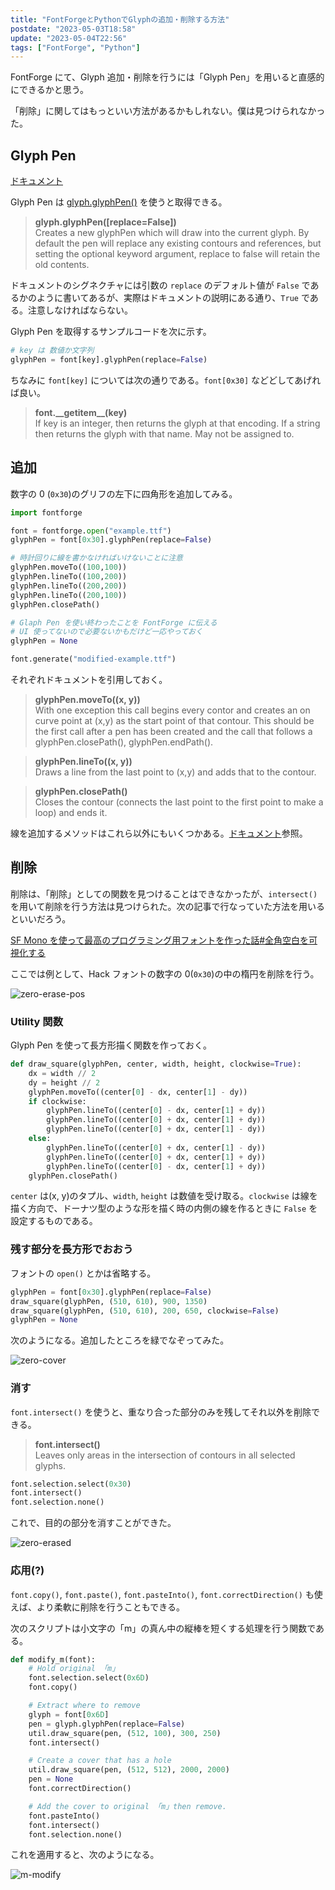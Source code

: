 ```yaml
---
title: "FontForgeとPythonでGlyphの追加・削除する方法"
postdate: "2023-05-03T18:58"
update: "2023-05-04T22:56"
tags: ["FontForge", "Python"]
---
```


FontForge にて、Glyph 追加・削除を行うには「Glyph Pen」を用いると直感的にできるかと思う。

「削除」に関してはもっといい方法があるかもしれない。僕は見つけられなかった。

## Glyph Pen

[ドキュメント](https://fontforge.org/docs/scripting/python/fontforge.html#glyph-pen)

Glyph Pen は [glyph.glyphPen()](https://fontforge.org/docs/scripting/python/fontforge.html#fontforge.glyph.glyphPen) を使うと取得できる。

> **glyph.glyphPen([replace=False])**  
> Creates a new glyphPen which will draw into the current glyph. By default the pen will replace any existing contours and references, but setting the optional keyword argument, replace to false will retain the old contents.

ドキュメントのシグネクチャには引数の `replace` のデフォルト値が `False` であるかのように書いてあるが、実際はドキュメントの説明にある通り、`True` である。注意しなければならない。

Glyph Pen を取得するサンプルコードを次に示す。

```python
# key は 数値か文字列
glyphPen = font[key].glyphPen(replace=False)
```

ちなみに `font[key]` については次の通りである。`font[0x30]` などどしてあげれば良い。

> **font.\_\_getitem\_\_(key)**  
> If key is an integer, then returns the glyph at that encoding. If a string then returns the glyph with that name. May not be assigned to.

## 追加

数字の 0 (`0x30`)のグリフの左下に四角形を追加してみる。

```python
import fontforge

font = fontforge.open("example.ttf")
glyphPen = font[0x30].glyphPen(replace=False)

# 時計回りに線を書かなければいけないことに注意
glyphPen.moveTo((100,100))
glyphPen.lineTo((100,200))
glyphPen.lineTo((200,200))
glyphPen.lineTo((200,100))
glyphPen.closePath()

# Glaph Pen を使い終わったことを FontForge に伝える
# UI 使ってないので必要ないかもだけど一応やっておく
glyphPen = None

font.generate("modified-example.ttf")
```

それぞれドキュメントを引用しておく。

> **glyphPen.moveTo((x, y))**  
> With one exception this call begins every contor and creates an on curve point at (x,y) as the start point of that contour. This should be the first call after a pen has been created and the call that follows a glyphPen.closePath(), glyphPen.endPath().

> **glyphPen.lineTo((x, y))**  
> Draws a line from the last point to (x,y) and adds that to the contour.

> **glyphPen.closePath()**  
> Closes the contour (connects the last point to the first point to make a loop) and ends it.

線を追加するメソッドはこれら以外にもいくつかある。[ドキュメント](https://fontforge.org/docs/scripting/python/fontforge.html#glyph-pen)参照。

## 削除

削除は、「削除」としての関数を見つけることはできなかったが、`intersect()` を用いて削除を行う方法は見つけられた。次の記事で行なっていた方法を用いるといいだろう。

[SF Mono を使って最高のプログラミング用フォントを作った話#全角空白を可視化する](https://qiita.com/delphinus/items/f472eb04ff91daf44274#3-%E5%85%A8%E8%A7%92%E7%A9%BA%E7%99%BD%E3%82%92%E5%8F%AF%E8%A6%96%E5%8C%96%E3%81%99%E3%82%8B)

ここでは例として、Hack フォントの数字の 0(`0x30`)の中の楕円を削除を行う。

![zero-erase-pos](zero-erase-pos.png)

### Utility 関数

Glyph Pen を使って長方形描く関数を作っておく。

```python
def draw_square(glyphPen, center, width, height, clockwise=True):
    dx = width // 2
    dy = height // 2
    glyphPen.moveTo((center[0] - dx, center[1] - dy))
    if clockwise:
        glyphPen.lineTo((center[0] - dx, center[1] + dy))
        glyphPen.lineTo((center[0] + dx, center[1] + dy))
        glyphPen.lineTo((center[0] + dx, center[1] - dy))
    else:
        glyphPen.lineTo((center[0] + dx, center[1] - dy))
        glyphPen.lineTo((center[0] + dx, center[1] + dy))
        glyphPen.lineTo((center[0] - dx, center[1] + dy))
    glyphPen.closePath()
```

`center` は(x, y)のタプル、`width`, `height` は数値を受け取る。`clockwise` は線を描く方向で、ドーナツ型のような形を描く時の内側の線を作るときに `False` を設定するものである。

### 残す部分を長方形でおおう

フォントの `open()` とかは省略する。

```python
glyphPen = font[0x30].glyphPen(replace=False)
draw_square(glyphPen, (510, 610), 900, 1350)
draw_square(glyphPen, (510, 610), 200, 650, clockwise=False)
glyphPen = None
```

次のようになる。追加したところを緑でなぞってみた。

![zero-cover](zero-cover.png)

### 消す

`font.intersect()` を使うと、重なり合った部分のみを残してそれ以外を削除できる。

> **font.intersect()**  
> Leaves only areas in the intersection of contours in all selected glyphs.

```python
font.selection.select(0x30)
font.intersect()
font.selection.none()
```

これで、目的の部分を消すことができた。

![zero-erased](zero-erased.png)

### 応用(?)

`font.copy()`, `font.paste()`, `font.pasteInto()`, `font.correctDirection()` も使えば、より柔軟に削除を行うこともできる。

次のスクリプトは小文字の「m」の真ん中の縦棒を短くする処理を行う関数である。

```python
def modify_m(font):
    # Hold original 「m」
    font.selection.select(0x6D)
    font.copy()

    # Extract where to remove
    glyph = font[0x6D]
    pen = glyph.glyphPen(replace=False)
    util.draw_square(pen, (512, 100), 300, 250)
    font.intersect()

    # Create a cover that has a hole
    util.draw_square(pen, (512, 512), 2000, 2000)
    pen = None
    font.correctDirection()

    # Add the cover to original 「m」then remove.
    font.pasteInto()
    font.intersect()
    font.selection.none()
```

これを適用すると、次のようになる。

![m-modify](m-modify.png)
